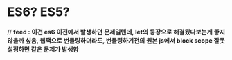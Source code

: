 
# ES6? ES5?
// **feed : 이건 es6 이전에서 발생하던 문제일텐데, let의 등장으로 해결됬다보는게 좋지 않을까 싶음, 웹팩으로 번들링하더라도, 번들링하기전의 원본 js에서 block scope 잘못 설정하면 같은 문제가 발생함**